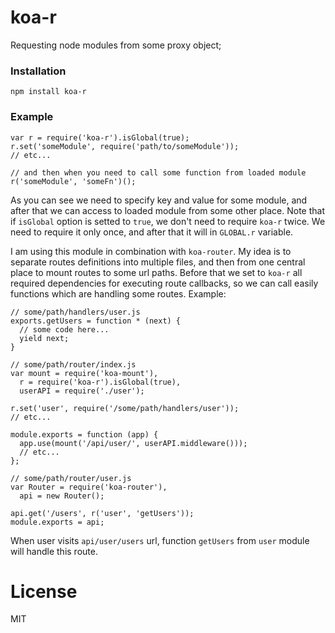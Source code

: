 # koa-r

Requesting node modules from some proxy object;

### Installation
```
npm install koa-r
```

### Example

```
var r = require('koa-r').isGlobal(true);
r.set('someModule', require('path/to/someModule'));
// etc...

// and then when you need to call some function from loaded module
r('someModule', 'someFn')();
```

As you can see we need to specify key and value for some module, and after that we can access 
to loaded module from some other place. Note that if ``isGlobal`` option is setted to ``true``, 
we don't need to require ``koa-r`` twice. We need to require it only once, and after that it will in ``GLOBAL.r`` variable.

I am using this module in combination with ``koa-router``.
My idea is to separate routes definitions into multiple files, and then from one central place to mount routes to some url paths. Before that we set to ``koa-r`` all required dependencies for executing route callbacks, so we can call easily functions which are handling some routes. Example:

```
// some/path/handlers/user.js
exports.getUsers = function * (next) {
  // some code here...
  yield next;
}
```

```
// some/path/router/index.js
var mount = require('koa-mount'),
  r = require('koa-r').isGlobal(true),
  userAPI = require('./user');

r.set('user', require('/some/path/handlers/user'));
// etc...

module.exports = function (app) {
  app.use(mount('/api/user/', userAPI.middleware()));
  // etc...
};
```

```
// some/path/router/user.js
var Router = require('koa-router'),
  api = new Router();

api.get('/users', r('user', 'getUsers'));
module.exports = api;
```

When user visits ``api/user/users`` url, function ``getUsers`` from ``user`` module will handle this route.

# License
MIT
